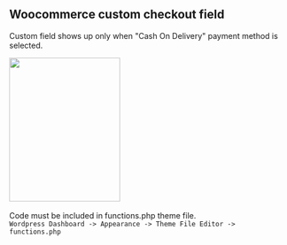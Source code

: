 <h2> Woocommerce custom checkout field </h2>

Custom field shows up only when "Cash On Delivery" payment method is selected.

<img src="https://i.imgur.com/FPE0Bj3.png" width="200" height="260"><br>
<br>Code must be included in functions.php theme file.
<br>
`Wordpress Dashboard -> Appearance -> Theme File Editor -> functions.php`
